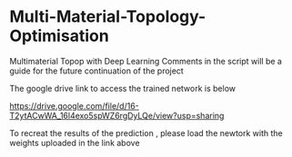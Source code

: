 # Multi-Material-Topology-Optimisation
Multimaterial Topop with Deep Learning
Comments in the script will be a guide for the future continuation of the project

The google drive link to access the trained network is below

https://drive.google.com/file/d/16-T2ytACwWA_16l4exo5spWZ6rgDyLQe/view?usp=sharing


To recreat the results of the prediction , please load the newtork with the weights uploaded in the link above

